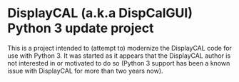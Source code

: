 # DisplayCAL (a.k.a DispCalGUI) Python 3 update project

This is a project intended to (attempt to) modernize the DisplayCAL code for use with Python 3.
It was started as it appears that the DisplayCAL author is not interested in or motivated to do so
(Python 3 support has been a known issue with DisplayCAL for more than two years now).
